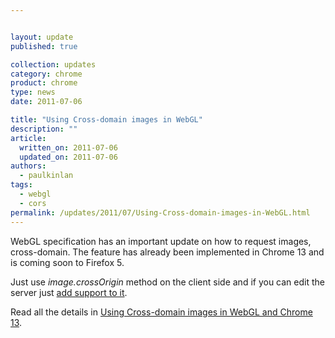 ```yaml
---


layout: update
published: true

collection: updates
category: chrome
product: chrome
type: news
date: 2011-07-06

title: "Using Cross-domain images in WebGL"
description: ""
article:
  written_on: 2011-07-06
  updated_on: 2011-07-06
authors:
  - paulkinlan
tags:
  - webgl
  - cors
permalink: /updates/2011/07/Using-Cross-domain-images-in-WebGL.html
---
```

<p>WebGL specification has an important update on how to request images, cross-domain. The feature has already been implemented in Chrome 13 and is coming soon to Firefox 5.</p>

<p>Just use <em>image.crossOrigin</em> method on the client side and if you can edit the server just <a href="http://enable-cors.org/">add support to it</a>.</p>

<p>Read all the details in <a href="http://blog.chromium.org/2011/07/using-cross-domain-images-in-webgl-and.html">Using Cross-domain images in WebGL and Chrome 13</a>.</p>